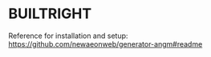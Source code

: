 # BUILTRIGHT

Reference for installation and setup: https://github.com/newaeonweb/generator-angm#readme

